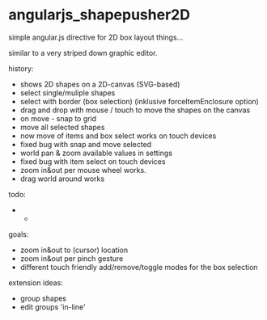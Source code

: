 # angularjs_shapepusher2D
simple angular.js directive for 2D box layout things...

similar to a very striped down graphic editor.



history:
- shows 2D shapes on a 2D-canvas (SVG-based)
- select single/muliple shapes
- select with border (box selection) (inklusive forceItemEnclosure option)
- drag and drop with mouse / touch to move the shapes on the canvas
- on move - snap to grid
- move all selected shapes
- now move of items and box select works on touch devices
- fixed bug with snap and move selected
- world pan & zoom available values in settings
- fixed bug with item select on touch devices
- zoom in&out per mouse wheel works.
- drag world around works

todo:
- -

goals:
- zoom in&out to (cursor) location
- zoom in&out per pinch gesture
- different touch friendly add/remove/toggle modes for the box selection

extension ideas:
- group shapes
- edit groups 'in-line'
